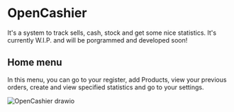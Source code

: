 # OpenCashier
It's a system to track sells, cash, stock and get some nice statistics. It's currently W.I.P. and will be porgrammed and developed soon!
## Home menu
In this menu, you can go to your register, add Products, view your previous orders, create and view specified statistics and go to your settings. 

![OpenCashier drawio](https://github.com/user-attachments/assets/69e9ea5c-f746-4629-a181-35ec537d2129)
